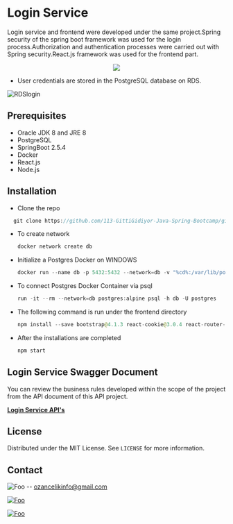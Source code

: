 # Login Service

Login service and frontend were developed under the same project.Spring security of the spring boot framework was used for the login process.Authorization and authentication processes were carried out with Spring security.React.js framework was used for the frontend part.


<p align="center">
  <img src="https://user-images.githubusercontent.com/67712162/135362858-c9f5dedb-f9b7-4b5d-802d-484b25aed168.JPG" />
</p>





- User credentials are stored in the PostgreSQL database on RDS.



![RDSlogin](https://user-images.githubusercontent.com/67712162/135362870-b00cef1e-afb5-438c-b882-ed6cd0c6fe8f.JPG)



## Prerequisites

- Oracle JDK 8 and JRE 8 
- PostgreSQL
- SpringBoot 2.5.4
- Docker 
- React.js
- Node.js



## Installation

- Clone the repo

```java
  git clone https://github.com/113-GittiGidiyor-Java-Spring-Bootcamp/gittigidiyor-graduation-project-OzanClk.git
```

- To create network 

  ```java
  docker network create db
  ```

- Initialize a Postgres Docker on WINDOWS

  ```java
  docker run --name db -p 5432:5432 --network=db -v "%cd%:/var/lib/postgresql/data" -e POSTGRES_PASSWORD=password -d postgres:alpine
  ```

- To connect Postgres Docker Container via psql

  ```java
  run -it --rm --network=db postgres:alpine psql -h db -U postgres
  ```

- The following command is run under the frontend directory

  ```java
  npm install --save bootstrap@4.1.3 react-cookie@3.0.4 react-router-dom@4.3.1 reactstrap@6.5.0
  ```

- After the installations are completed

  ```java
  npm start
  ```

  

## Login Service Swagger Document

You can review the business rules developed within the scope of the project from the API document of this API project.

**<a href="http://frontendlogin-env.eba-fawzs9nr.eu-central-1.elasticbeanstalk.com/swagger-ui.html#/" rel="some text">Login Service API's </a>**

## License

Distributed under the MIT License. See `LICENSE` for more information.

## Contact


![Foo](https://img.shields.io/badge/Gmail-D14836?style=for-the-badge&logo=gmail&logoColor=white)   --  ozancelikinfo@gmail.com

[![Foo](https://img.shields.io/badge/LinkedIn-0077B5?style=for-the-badge&logo=linkedin&logoColor=white)](https://www.linkedin.com/in/ozan-%C3%A7elik/)

[![Foo](https://img.shields.io/badge/GitHub-100000?style=for-the-badge&logo=github&logoColor=white)](https://github.com/OzanClk)
